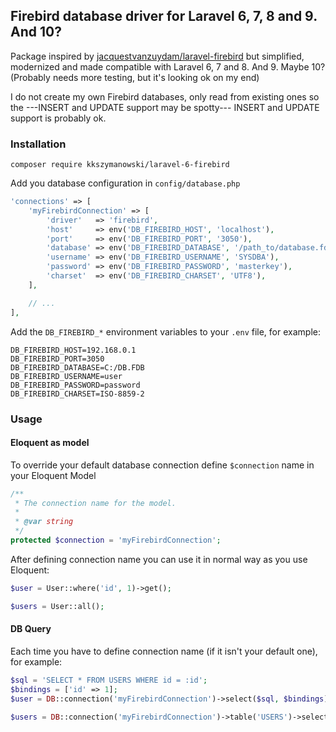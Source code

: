 ## Firebird database driver for Laravel 6, 7, 8 and 9. And 10?

Package inspired by [jacquestvanzuydam/laravel-firebird](https://github.com/jacquestvanzuydam/laravel-firebird) but simplified, modernized and made compatible with Laravel 6, 7 and 8. And 9. Maybe 10? (Probably needs more testing, but it's looking ok on my end)

I do not create my own Firebird databases, only read from existing ones so the ---INSERT and UPDATE support may be spotty--- INSERT and UPDATE support is probably ok.

### Installation
```
composer require kkszymanowski/laravel-6-firebird
``` 
Add you database configuration in `config/database.php`
```php
'connections' => [
    'myFirebirdConnection' => [
        'driver'   => 'firebird',
        'host'     => env('DB_FIREBIRD_HOST', 'localhost'),
        'port'     => env('DB_FIREBIRD_PORT', '3050'),
        'database' => env('DB_FIREBIRD_DATABASE', '/path_to/database.fdb'),
        'username' => env('DB_FIREBIRD_USERNAME', 'SYSDBA'),
        'password' => env('DB_FIREBIRD_PASSWORD', 'masterkey'),
        'charset'  => env('DB_FIREBIRD_CHARSET', 'UTF8'),
    ],

    // ...
],
```
Add the `DB_FIREBIRD_*` environment variables to your `.env` file, for example:
```
DB_FIREBIRD_HOST=192.168.0.1
DB_FIREBIRD_PORT=3050
DB_FIREBIRD_DATABASE=C:/DB.FDB
DB_FIREBIRD_USERNAME=user
DB_FIREBIRD_PASSWORD=password
DB_FIREBIRD_CHARSET=ISO-8859-2
```

### Usage
#### Eloquent as model
To override your default database connection define `$connection` name in your Eloquent Model
```php
/**
 * The connection name for the model.
 *
 * @var string
 */
protected $connection = 'myFirebirdConnection';
```
After defining connection name you can use it in normal way as you use Eloquent:
```php
$user = User::where('id', 1)->get();

$users = User::all();
```

#### DB Query
Each time you have to define connection name (if it isn't your default one), for example:
```php
$sql = 'SELECT * FROM USERS WHERE id = :id';
$bindings = ['id' => 1];
$user = DB::connection('myFirebirdConnection')->select($sql, $bindings);

$users = DB::connection('myFirebirdConnection')->table('USERS')->select('*')->get();
```
